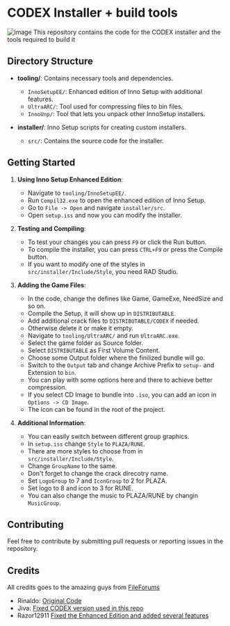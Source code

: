 # CODEX Installer + build tools
![image](https://github.com/user-attachments/assets/0f3c3cdb-be2e-4a8c-8d15-8fafa4431cb0)
This repository contains the code for the CODEX installer and the tools required to build it

## Directory Structure

- **tooling/**: Contains necessary tools and dependencies.
  - `InnoSetupEE/`: Enhanced edition of Inno Setup with additional features.
  - `UltraARC/`: Tool used for compressing files to bin files.
  - `InnoUnp/`: Tool that lets you unpack other InnoSetup installers.

- **installer/**: Inno Setup scripts for creating custom installers.
  - `src/`: Contains the source code for the installer.

## Getting Started

1. **Using Inno Setup Enhanced Edition**:
   - Navigate to `tooling/InnoSetupEE/`.
   - Run `Compil32.exe` to open the enhanced edition of Inno Setup.
   - Go to `File -> Open` and navigate `installer/src`.
   - Open `setup.iss` and now you can modify the installer.

2. **Testing and Compiling**:
   - To test your changes you can press `F9` or click the Run button.
   - To compile the installer, you can press `CTRL+F9` or press the Compile button.
   - If you want to modify one of the styles in `src/installer/Include/Style`, you need RAD Studio.
   
3. **Adding the Game Files**:
   - In the code, change the defines like Game, GameExe, NeedSize and so on.
   - Compile the Setup, it will show up in `DISTRIBUTABLE`.
   - Add additional crack files to `DISTRIBUTABLE/CODEX` if needed.
   - Otherwise delete it or make it empty.
   - Navigate to `tooling/UltraARC/` and run `UltraARC.exe`.
   - Select the game folder as Source folder.
   - Select `DISTRIBUTABLE` as First Volume Content.
   - Choose some Output folder where the finilized bundle will go.
   - Switch to the `Output` tab and change Archive Prefix to `setup-` and Extension to `bin`.
   - You can play with some options here and there to achieve better compression.
   - If you select CD Image to bundle into `.iso`, you can add an icon in `Options -> CD Image`.
   - The icon can be found in the root of the project.
   
4. **Additional Information**:
   - You can easily switch between different group graphics.
   - In `setup.iss` change `Style` to `PLAZA/RUNE`.
   - There are more styles to choose from in `src/installer/Include/Style`.
   - Change `GroupName` to the same.
   - Don't forget to change the crack direcotry name.
   - Set `LogoGroup` to 7 and `IconGroup` to 2 for PLAZA.
   - Set logo to 8 and icon to 3 for RUNE.
   - You can also change the music to PLAZA/RUNE by changin `MusicGroup`.

## Contributing

Feel free to contribute by submitting pull requests or reporting issues in the repository.

## Credits

All credits goes to the amazing guys from [FileForums](https://fileforums.com)
- Rinaldo: [Original Code](https://fileforums.com/showthread.php?t=97259)
- Jiva: [Fixed CODEX version used in this repo](https://fileforums.com/member.php?u=229855)
- Razor12911 [Fixed the Enhanced Edition and added several features](https://fileforums.com/showpost.php?p=437536)
